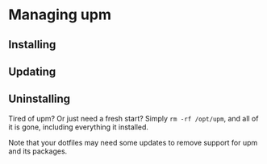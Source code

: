 # Managing upm

## Installing

## Updating

## Uninstalling

Tired of upm? Or just need a fresh start? Simply `rm -rf /opt/upm`, and all of it is gone, including everything it installed.

Note that your dotfiles may need some updates to remove support for upm and its packages.
